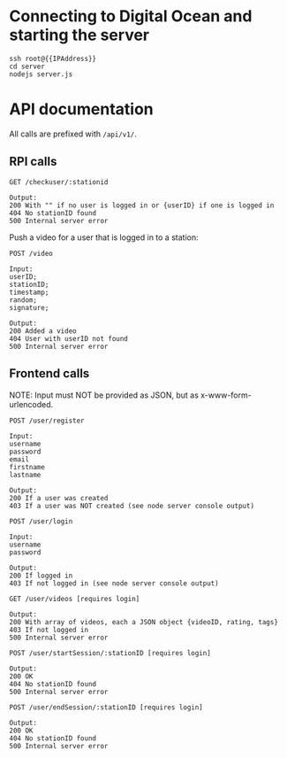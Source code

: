 # Connecting to Digital Ocean and starting the server
```
ssh root@{{IPAddress}}
cd server
nodejs server.js
```

# API documentation
All calls are prefixed with `/api/v1/`.

## RPI calls
```
GET /checkuser/:stationid

Output:
200 With "" if no user is logged in or {userID} if one is logged in
404 No stationID found
500 Internal server error
```


Push a video for a user that is logged in to a station:
```
POST /video

Input:
userID;
stationID;
timestamp;
random;
signature;

Output:
200 Added a video
404 User with userID not found
500 Internal server error
```


## Frontend calls
NOTE: Input must NOT be provided as JSON, but as x-www-form-urlencoded. 

```
POST /user/register

Input:
username
password
email
firstname
lastname

Output:
200 If a user was created
403 If a user was NOT created (see node server console output)
```



```
POST /user/login

Input:
username
password

Output:
200 If logged in
403 If not logged in (see node server console output)
```

```
GET /user/videos [requires login]

Output:
200 With array of videos, each a JSON object {videoID, rating, tags}
403 If not logged in
500 Internal server error
```


```
POST /user/startSession/:stationID [requires login]

Output: 
200 OK
404 No stationID found
500 Internal server error
```

```
POST /user/endSession/:stationID [requires login]

Output: 
200 OK
404 No stationID found
500 Internal server error
```


